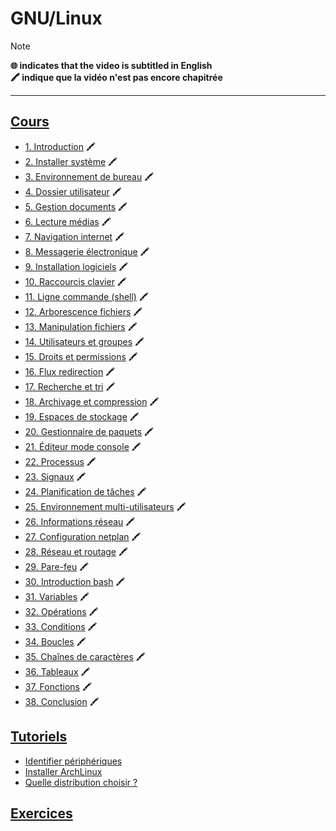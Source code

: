 # GNU/Linux

> [!NOTE]
> **🌐 indicates that the video is subtitled in English**<br>
> **🖍 indique que la vidéo n'est pas encore chapitrée**

---

## [Cours](https://www.youtube.com/playlist?list=PLrSOXFDHBtfHKxuz6NySItyf4iSEcTw97)

+ [1. Introduction](https://www.youtube.com/watch?v=py1E14pXfAM) 🖍
+ [2. Installer système](https://www.youtube.com/watch?v=0i2WTmKktbE) 🖍
+ [3. Environnement de bureau](https://www.youtube.com/watch?v=rWh0Y6hWIoA) 🖍
+ [4. Dossier utilisateur](https://www.youtube.com/watch?v=HSakn9ot4Uk) 🖍
+ [5. Gestion documents](https://www.youtube.com/watch?v=XmDqlBkTD_Y) 🖍
+ [6. Lecture médias](https://www.youtube.com/watch?v=MmyPbI-RHig) 🖍
+ [7. Navigation internet](https://www.youtube.com/watch?v=e-lDS5t7IOk) 🖍
+ [8. Messagerie électronique](https://www.youtube.com/watch?v=m6A38C-bavk) 🖍
+ [9. Installation logiciels](https://www.youtube.com/watch?v=7g0EdEVXKZM) 🖍
+ [10. Raccourcis clavier](https://www.youtube.com/watch?v=Szg2niCqL3g) 🖍
+ [11. Ligne commande (shell)](https://www.youtube.com/watch?v=DQeBbPsGoHY) 🖍
+ [12. Arborescence fichiers](https://www.youtube.com/watch?v=9xpItgaWVso) 🖍
+ [13. Manipulation fichiers](https://www.youtube.com/watch?v=iIIE3s0FuiQ) 🖍
+ [14. Utilisateurs et groupes](https://www.youtube.com/watch?v=kDK-zwkMFIQ) 🖍
+ [15. Droits et permissions](https://www.youtube.com/watch?v=AvdVbh3j-50) 🖍
+ [16. Flux redirection](https://www.youtube.com/watch?v=8ZfdwUjzxkA) 🖍
+ [17. Recherche et tri](https://www.youtube.com/watch?v=Kl242W57-PU) 🖍
+ [18. Archivage et compression](https://www.youtube.com/watch?v=0VyUecw1CQA) 🖍
+ [19. Espaces de stockage](https://www.youtube.com/watch?v=UDmLDYMwn7c) 🖍
+ [20. Gestionnaire de paquets](https://www.youtube.com/watch?v=WHCb06mDPXI) 🖍
+ [21. Éditeur mode console](https://www.youtube.com/watch?v=5IPkSVEYnXw) 🖍
+ [22. Processus](https://www.youtube.com/watch?v=noGCntpmYpk) 🖍
+ [23. Signaux](https://www.youtube.com/watch?v=hJ0f1Pd-v2Y) 🖍
+ [24. Planification de tâches](https://www.youtube.com/watch?v=kdGaurPWL10) 🖍
+ [25. Environnement multi-utilisateurs](https://www.youtube.com/watch?v=I78LksopViE) 🖍
+ [26. Informations réseau](https://www.youtube.com/watch?v=W25iWpDLt6Q) 🖍
+ [27. Configuration netplan](https://www.youtube.com/watch?v=KGPNP9WggK0) 🖍
+ [28. Réseau et routage](https://www.youtube.com/watch?v=v4MS4g03vsY) 🖍
+ [29. Pare-feu](https://www.youtube.com/watch?v=nZrPOsqXF8U) 🖍
+ [30. Introduction bash](https://www.youtube.com/watch?v=XGxtbcAzk-g) 🖍
+ [31. Variables](https://www.youtube.com/watch?v=2Nr5RfsiRrQ) 🖍
+ [32. Opérations](https://www.youtube.com/watch?v=zTSv0lhRKBw) 🖍
+ [33. Conditions](https://www.youtube.com/watch?v=bP7lBGERtfA) 🖍
+ [34. Boucles](https://www.youtube.com/watch?v=DIhSTLYIQgw) 🖍
+ [35. Chaînes de caractères](https://www.youtube.com/watch?v=f9KWIVczXdI) 🖍
+ [36. Tableaux](https://www.youtube.com/watch?v=VgJvbiVLLBA) 🖍
+ [37. Fonctions](https://www.youtube.com/watch?v=Bye1ez_7K4E) 🖍
+ [38. Conclusion](https://www.youtube.com/watch?v=ddaUjHt7amc) 🖍

## [Tutoriels](https://www.youtube.com/playlist?list=PLrSOXFDHBtfFqy8rly2PTIhzKHVOOucPo)

+ [Identifier périphériques](https://www.youtube.com/watch?v=MCCCxmfNTJo)
+ [Installer ArchLinux](https://www.youtube.com/watch?v=0RABLcmO4cQ)
+ [Quelle distribution choisir ?](https://www.youtube.com/watch?v=6w2jBj8m7-8)

## [Exercices](https://www.youtube.com/playlist?list=PLrSOXFDHBtfFFcUOjQXo2PmiVuTPevgGx)
